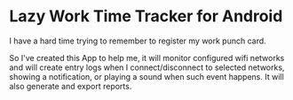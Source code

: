 Lazy Work Time Tracker for Android
==================================

I have a hard time trying to remember to register my work punch card.

So I've created this App to help me, it will monitor configured
wifi networks and will create entry logs when I connect/disconnect to 
selected networks, showing a notification, or playing a sound when
such event happens. It will also generate and export reports.
